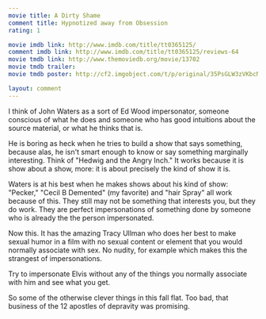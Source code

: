 ```yaml
---
movie title: A Dirty Shame
comment title: Hypnotized away from Obsession
rating: 1

movie imdb link: http://www.imdb.com/title/tt0365125/
comment imdb link: http://www.imdb.com/title/tt0365125/reviews-64
movie tmdb link: http://www.themoviedb.org/movie/13702
movie tmdb trailer: 
movie tmdb poster: http://cf2.imgobject.com/t/p/original/35PsGLW3zVKbcNpaRaC32ibiBzx.jpg

layout: comment
---
```


I think of John Waters as a sort of Ed Wood impersonator, someone conscious of what he does and someone who has good intuitions about the source material, or what he thinks that is.

He is boring as heck when he tries to build a show that says something, because alas, he isn't smart enough to know or say something marginally interesting. Think of "Hedwig and the Angry Inch." It works because it is show about a show, more: it is about precisely the kind of show it is.

Waters is at his best when he makes shows about his kind of show: "Pecker," "Cecil B Demented" (my favorite) and "hair Spray" all work because of this. They still may not be something that interests you, but they do work. They are perfect impersonations of something done by someone who is already the the person impersonated.

Now this. It has the amazing Tracy Ullman who does her best to make sexual humor in a film with no sexual content or element that you would normally associate with sex. No nudity, for example which makes this the strangest of impersonations. 

Try to impersonate Elvis without any of the things you normally associate with him and see what you get.

So some of the otherwise clever things in this fall flat. Too bad, that business of the 12 apostles of depravity was promising.